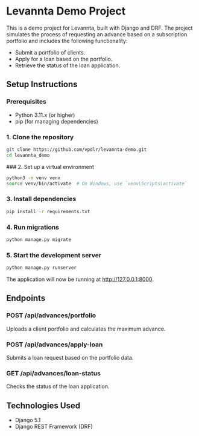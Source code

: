 # Levannta Demo Project

This is a demo project for Levannta, built with Django and DRF. The project simulates the process of requesting an advance based on a subscription portfolio and includes the following functionality:

- Submit a portfolio of clients.
- Apply for a loan based on the portfolio.
- Retrieve the status of the loan application.

## Setup Instructions

### Prerequisites
- Python 3.11.x (or higher)
- pip (for managing dependencies)

### 1. Clone the repository
```bash
git clone https://github.com/vpdlr/levannta-demo.git
cd levannta_demo
```

### 2. Set up a virtual environment
```bash
python3 -m venv venv
source venv/bin/activate  # On Windows, use `venv\Scripts\activate`
```

### 3. Install dependencies
```bash
pip install -r requirements.txt
```

### 4. Run migrations
```bash
python manage.py migrate
```

### 5. Start the development server
```bash
python manage.py runserver
```
The application will now be running at http://127.0.0.1:8000.

## Endpoints

### POST /api/advances/portfolio
Uploads a client portfolio and calculates the maximum advance.

### POST /api/advances/apply-loan
Submits a loan request based on the portfolio data.

### GET /api/advances/loan-status
Checks the status of the loan application.

## Technologies Used
- Django 5.1
- Django REST Framework (DRF)

